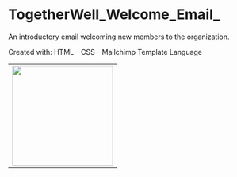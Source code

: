 # TogetherWell_Welcome_Email_
  An introductory email welcoming new members to the organization.

  Created with:
  HTML - CSS - Mailchimp Template Language


<table>
  <tr>
    <td><img src="img/welcome.png" width=202.5 ></td>
  </tr>
 </table>
